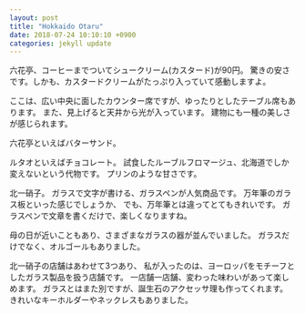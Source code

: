 ```yaml
---
layout: post
title: "Hokkaido Otaru"
date: 2018-07-24 10:10:10 +0900
categories: jekyll update
---
```


六花亭、コーヒーまでついてシュークリーム(カスタード)が90円。
驚きの安さです。しかも、カスタードクリームがたっぷり入っていて感動しますよ。

ここは、広い中央に面したカウンター席ですが、ゆったりとしたテーブル席もあります。
また、見上げると天井から光が入っています。
建物にも一種の美しさが感じられます。

六花亭といえばバターサンド。

ルタオといえばチョコレート。
試食したルーブルフロマージュ、北海道でしか変えないという代物です。
プリンのような甘さです。

北一硝子。
ガラスで文字が書ける、ガラスペンが人気商品です。
万年筆のガラス板といった感じでしょうか、
でも、万年筆とは違ってとてもきれいです。
ガラスペンで文章を書くだけで、楽しくなりますね。

母の日が近いこともあり、さまざまなガラスの器が並んでいました。
ガラスだけでなく、オルゴールもありました。

北一硝子の店舗はあわせて3つあり、
私が入ったのは、ヨーロッパをモチーフとしたガラス製品を扱う店舗です。
一店舗一店舗、変わった味わいがあって楽しめます。
ガラスとはまた別ですが、誕生石のアクセッサ理も作ってくれます。
きれいなキーホルダーやネックレスもありました。
